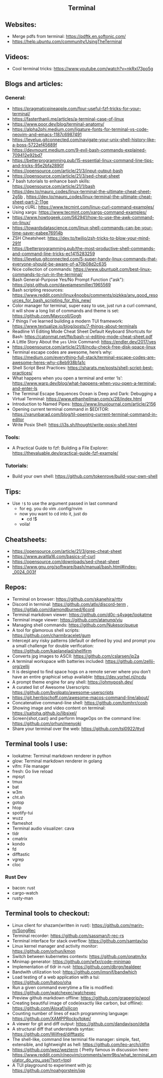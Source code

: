 <h2 align="center">Terminal</h2>

## Websites:

- Merge pdfs from terminal: https://pdftk.en.softonic.com/
- https://help.ubuntu.com/community/UsingTheTerminal

## Videos:

- Cool terminal tricks: https://www.youtube.com/watch?v=nkRxI73po5g

## Blogs and articles:

### General:

- https://pragmaticpineapple.com/four-useful-fzf-tricks-for-your-terminal/
- https://fasterthanli.me/articles/a-terminal-case-of-linux
- https://www.poor.dev/blog/terminal-anatomy/
- https://alpha2phi.medium.com/ligature-fonts-for-terminal-vs-code-neovim-and-emacs-1187c6987491
- https://levelup.gitconnected.com/navigate-your-unix-shell-history-like-a-boss-5722ef45689f
- https://devmount.medium.com/9-evil-bash-commands-explained-709412e92bd7
- https://betterprogramming.pub/15-essential-linux-command-line-tips-and-tricks-95e2bfa2890f
- https://opensource.com/article/21/3/input-output-bash
- https://opensource.com/article/21/3/sed-cheat-sheet
- 7 bash tutorials to enhance bash skills: https://opensource.com/article/21/1/bash
- https://dev.to/mauro_codes/linux-terminal-the-ultimate-cheat-sheet-2g5b , https://dev.to/mauro_codes/linux-terminal-the-ultimate-cheat-sheet-part-2-11ge
- Using cURL: https://www.tecmint.com/linux-curl-command-examples/
- Using xargs: https://www.tecmint.com/xargs-command-examples/
- https://www.howtogeek.com/562941/how-to-use-the-awk-command-on-linux/
- https://towardsdatascience.com/linux-shell-commands-can-be-your-time-saver-eabee76914b
- ZSH Cheatsheet: https://dev.to/twilio/zsh-tricks-to-blow-your-mind-291f
- https://betterprogramming.pub/the-most-productive-shell-commands-and-command-line-tricks-ec1415283259
- https://levelup.gitconnected.com/5-super-handy-linux-commands-that-everyone-should-be-aware-of-a70b08d2c635
- Nice collection of commands: https://www.ubuntupit.com/best-linux-commands-to-run-in-the-terminal/
- Bash General-Purpose Yes/No Prompt Function ("ask"): https://gist.github.com/davejamesmiller/1965569
- Bash scripting resources: https://www.reddit.com/r/linux4noobs/comments/pizkkq/any_good_resources_for_bash_scripting_for_this_new/
- Color manager for terminal, super easy to use, just run a curl command, it will show a long list of commands and theme is set: https://github.com/Mayccoll/Gogh
- 7 things I've learned building a modern TUI framework: https://www.textualize.io/blog/posts/7-things-about-terminals
- Readline VI Editing Mode Cheat Sheet Default Keyboard Shortcuts for Bash: https://catonmat.net/ftp/bash-vi-editing-mode-cheat-sheet.pdf
- A Little Story About the `yes` Unix Command: https://endler.dev/2017/yes
- https://opensource.com/article/21/8/ncdu-check-free-disk-space-linux
- Terminal escape codes are awesome, here’s why: https://medium.com/everything-full-stack/terminal-escape-codes-are-awesome-heres-why-c8eb938b1a1c
- Shell Script Best Practices: https://sharats.me/posts/shell-script-best-practices/
- What happens when you open a terminal and enter ‘ls’: https://www.warp.dev/blog/what-happens-when-you-open-a-terminal-and-enter-ls
- The Terminal Escape Sequences Ocean is Deep and Dark: Debugging a Virtual Terminal: https://www.ethanheilman.com/x/28/index.html
- Introduction to Named Pipes: https://www.linuxjournal.com/article/2156
- Opening current terminal command in $EDITOR: https://varunbarad.com/blog/til-opening-current-terminal-command-in-editor
- Write Posix Shell: https://j3s.sh/thought/write-posix-shell.html

### Tools:

- A Practical Guide to fzf: Building a File Explorer: https://thevaluable.dev/practical-guide-fzf-example/

### Tutorials:

- Build your own shell: https://github.com/tokenrove/build-your-own-shell

## Tips:

- Use `!$` to use the argument passed in last command
    - for eg. you do vim .config/nvim
    - now you want to cd into it, just do
        - cd !$
    - voila!

## Cheatsheets:

- https://opensource.com/article/21/3/grep-cheat-sheet
- https://www.avaitla16.com/basics-of-curl
- https://opensource.com/downloads/sed-cheat-sheet
- https://www.gnu.org/software/bash/manual/bash.html#index-_0024_003f

## Repos:

- Terminal on browser: https://github.com/skanehira/rtty
- Discord in terminal: https://github.com/atlx/discord-term , https://gitlab.com/diamondburned/6cord
- Terminal markdown viewer: https://github.com/d0c-s4vage/lookatme
- Terminal image viewer: https://github.com/atanunq/viu
- Managing shell commands: https://github.com/Nukesor/pueue
- A tool for glamorous shell scripts: https://github.com/charmbracelet/gum
- Intercept any risky patterns (default or defined by you) and prompt you a small challenge for double verification: https://github.com/kaplanelad/shellfirm
- Converts jpg images to ASCII: https://github.com/cslarsen/jp2a
- A terminal workspace with batteries included: https://github.com/zellij-org/zellij
- It is designed to find space hogs on a remote server where you don’t have an entire graphical setup available: https://dev.yorhel.nl/ncdu
- A prompt theme engine for any shell: https://ohmyposh.dev/
- A curated list of Awesome Userscripts: https://github.com/bvolpato/awesome-userscripts
- https://git.herrbischoff.com/awesome-macos-command-line/about/
- Concatenative command-line shell: https://github.com/tomhrr/cosh
- Showing image and video content on terminal: https://saitoha.github.io/libsixel/
- Screen{shot,cast} and perform ImageOps on the command line: https://github.com/orhun/menyoki
- Share your terminal over the web: https://github.com/tsl0922/ttyd

## Terminal tools I use:

- lookatme: Terminal markdown renderer in python
- glow: Terminal markdown renderer in golang
- vifm: File manager
- fresh: Go live reload
- mpsyt
- tmux
- bat
- w3m
- cht.sh
- gotop
- htop
- spotify-tui
- wuzz
- flameshot
- Terminal audio visualizer: cava
- tldr
- cmatrix
- kondo
- fd
- difftastic
- vgrep
- cloc

### Rust Dev

- bacon: rust
- cargo-watch
- rusty-man

## Terminal tools to checkout:

- Linux client for shazam(written in rust): https://github.com/marin-m/SongRec
- Terminal recorder: https://github.com/sassman/t-rec-rs
- Terminal interface for stack overflow: https://github.com/samtay/so
- Linux kernel manager and activity monitor: https://github.com/orhun/kmon
- Switch between kubernetes contexts: https://github.com/onatm/kx
- Minimap generator: https://github.com/wfxr/code-minimap
- Implementation of tldr in rust: https://github.com/dbrgn/tealdeer
- Bandwith utilization tool: https://github.com/imsnif/bandwhich
- Load testing of a web application with a tui: https://github.com/hatoo/oha
- Run a given command everytime a file is modified: https://github.com/watchexec/watchexec
- Preview github markdown offline: https://github.com/grapegrip/wool
- Creating beautiful image of code(exactly like carbon, but offline): https://github.com/Aloxaf/silicon
- Counting number of lines of each programming language: https://github.com/XAMPPRocky/tokei/
- A viewer for git and diff output: https://github.com/dandavison/delta
- A structural diff that understands syntax: https://github.com/Wilfred/difftastic
- The shell-like, command line terminal file manager: simple, fast, extensible, and lightweight as hell: https://github.com/leo-arch/clifm
- https://github.com/wez/wezterm ( Pretty famous in discussion here: https://www.reddit.com/r/neovim/comments/wmr9bs/what_terminal_emulator_do_you_use/?sort=top)
- A TUI playground to experiment with jq: https://github.com/noahgorstein/jqp

